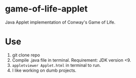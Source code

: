 # game-of-life-applet
Java Applet implementation of Conway's Game of Life. 

# Use
1. git clone repo
2. Compile .java file in terminal. Requirement: JDK version <9.
3. ```appletviewer Applet.html``` in terminal to run.
4. I like working on dumb projects.
